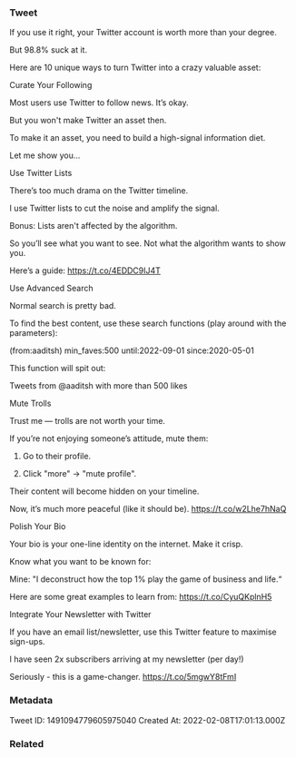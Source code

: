 ### Tweet
If you use it right, your Twitter account is worth more than your degree.

But 98.8% suck at it.

Here are 10 unique ways to turn Twitter into a crazy valuable asset:

Curate Your Following

Most users use Twitter to follow news. It’s okay.

But you won't make Twitter an asset then.

To make it an asset, you need to build a high-signal information diet.

Let me show you...

Use Twitter Lists

There’s too much drama on the Twitter timeline.

I use Twitter lists to cut the noise and amplify the signal.

Bonus: Lists aren't affected by the algorithm.

So you’ll see what you want to see. Not what the algorithm wants to show you.

Here’s a guide: https://t.co/4EDDC9IJ4T

Use Advanced Search

Normal search is pretty bad.

To find the best content, use these search functions (play around with the parameters):

(from:aaditsh) min_faves:500 until:2022-09-01 since:2020-05-01

This function will spit out:

Tweets from @aaditsh with more than 500 likes

Mute Trolls

Trust me — trolls are not worth your time.

If you’re not enjoying someone’s attitude, mute them:

1. Go to their profile. 

2. Click "more" → "mute profile".

Their content will become hidden on your timeline.

Now, it’s much more peaceful (like it should be). https://t.co/w2Lhe7hNaQ

Polish Your Bio

Your bio is your one-line identity on the internet. Make it crisp.

Know what you want to be known for:

Mine: "I deconstruct how the top 1% play the game of business and life.“

Here are some great examples to learn from: https://t.co/CyuQKplnH5

Integrate Your Newsletter with Twitter

If you have an email list/newsletter, use this Twitter feature to maximise sign-ups.

I have seen 2x subscribers arriving at my newsletter (per day!)

Seriously - this is a game-changer. https://t.co/5mgwY8tFmI

### Metadata
Tweet ID: 1491094779605975040
Created At: 2022-02-08T17:01:13.000Z

### Related

